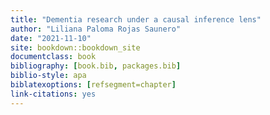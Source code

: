 ```yaml
--- 
title: "Dementia research under a causal inference lens"
author: "Liliana Paloma Rojas Saunero"
date: "2021-11-10"
site: bookdown::bookdown_site
documentclass: book
bibliography: [book.bib, packages.bib]
biblio-style: apa
biblatexoptions: [refsegment=chapter]
link-citations: yes
---
```

